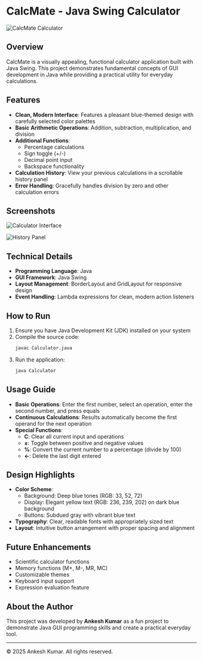 # CalcMate - Java Swing Calculator

![CalcMate Calculator](https://github.com/user-attachments/assets/fd0c55b1-8653-41de-92fd-8414873fafcc)


## Overview

CalcMate is a visually appealing, functional calculator application built with Java Swing. This project demonstrates fundamental concepts of GUI development in Java while providing a practical utility for everyday calculations.

## Features

- **Clean, Modern Interface**: Features a pleasant blue-themed design with carefully selected color palettes
- **Basic Arithmetic Operations**: Addition, subtraction, multiplication, and division
- **Additional Functions**: 
  - Percentage calculations
  - Sign toggle (+/-)
  - Decimal point input
  - Backspace functionality
- **Calculation History**: View your previous calculations in a scrollable history panel
- **Error Handling**: Gracefully handles division by zero and other calculation errors

## Screenshots

![Calculator Interface](https://github.com/user-attachments/assets/6410af10-a87a-4fb4-8f8e-edfd6190bc82)

![History Panel](https://github.com/user-attachments/assets/bf518b6d-87c6-4d47-871c-0b9978265229)


## Technical Details

- **Programming Language**: Java
- **GUI Framework**: Java Swing
- **Layout Management**: BorderLayout and GridLayout for responsive design
- **Event Handling**: Lambda expressions for clean, modern action listeners

## How to Run

1. Ensure you have Java Development Kit (JDK) installed on your system
2. Compile the source code:
   ```bash
   javac Calculator.java
   ```
3. Run the application:
   ```bash
   java Calculator
   ```

## Usage Guide

- **Basic Operations**: Enter the first number, select an operation, enter the second number, and press equals
- **Continuous Calculations**: Results automatically become the first operand for the next operation
- **Special Functions**:
  - **C**: Clear all current input and operations
  - **±**: Toggle between positive and negative values
  - **%**: Convert the current number to a percentage (divide by 100)
  - **←**: Delete the last digit entered

## Design Highlights

- **Color Scheme**:
  - Background: Deep blue tones (RGB: 33, 52, 72)
  - Display: Elegant yellow text (RGB: 236, 239, 202) on dark blue background
  - Buttons: Subdued gray with vibrant blue text
- **Typography**: Clear, readable fonts with appropriately sized text
- **Layout**: Intuitive button arrangement with proper spacing and alignment

## Future Enhancements

- Scientific calculator functions
- Memory functions (M+, M-, MR, MC)
- Customizable themes
- Keyboard input support
- Expression evaluation feature

## About the Author

This project was developed by **Ankesh Kumar** as a fun project to demonstrate Java GUI programming skills and create a practical everyday tool.

---

© 2025 Ankesh Kumar. All rights reserved.
